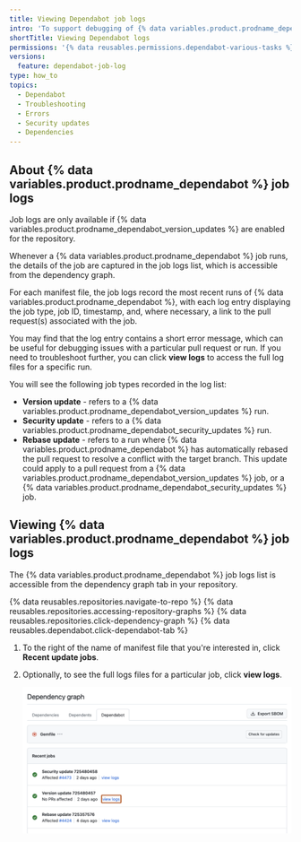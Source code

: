 ```yaml
---
title: Viewing Dependabot job logs
intro: 'To support debugging of {% data variables.product.prodname_dependabot %} pull requests, {% data variables.product.product_name %} provides logs of all {% data variables.product.prodname_dependabot %} jobs.'
shortTitle: Viewing Dependabot logs
permissions: '{% data reusables.permissions.dependabot-various-tasks %}'
versions:
  feature: dependabot-job-log
type: how_to
topics:
  - Dependabot
  - Troubleshooting
  - Errors
  - Security updates
  - Dependencies
---
```


## About {% data variables.product.prodname_dependabot %} job logs

Job logs are only available if {% data variables.product.prodname_dependabot_version_updates %} are enabled for the repository.

Whenever a {% data variables.product.prodname_dependabot %} job runs, the details of the job are captured in the job logs list, which is accessible from the dependency graph.

For each manifest file, the job logs record the most recent runs of {% data variables.product.prodname_dependabot %}, with each log entry displaying the job type, job ID, timestamp, and, where necessary, a link to the pull request(s) associated with the job.

You may find that the log entry contains a short error message, which can be useful for debugging issues with a particular pull request or run. If you need to troubleshoot further, you can click **view logs** to access the full log files for a specific run.

You will see the following job types recorded in the log list:
* **Version update** - refers to a {% data variables.product.prodname_dependabot_version_updates %} run.
* **Security update** - refers to a {% data variables.product.prodname_dependabot_security_updates %} run.
* **Rebase update** - refers to a run where {% data variables.product.prodname_dependabot %} has automatically rebased the pull request to resolve a conflict with the target branch. This update could apply to a pull request from a {% data variables.product.prodname_dependabot_version_updates %} job, or a {% data variables.product.prodname_dependabot_security_updates %} job.

## Viewing {% data variables.product.prodname_dependabot %} job logs

The {% data variables.product.prodname_dependabot %} job logs list is accessible from the dependency graph tab in your repository.

{% data reusables.repositories.navigate-to-repo %}
{% data reusables.repositories.accessing-repository-graphs %}
{% data reusables.repositories.click-dependency-graph %}
{% data reusables.dependabot.click-dependabot-tab %}
1. To the right of the name of manifest file that you're interested in, click **Recent update jobs**.
1. Optionally, to see the full logs files for a particular job, click **view logs**.

   ![Screenshot of a Dependabot job log entry for the Gemfile package manager. A button, called "View logs", is highlighted in a dark orange outline.](/assets/images/help/dependabot/dependabot-job-logs.png)
